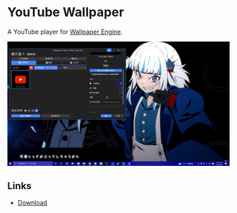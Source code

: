 # YouTube Wallpaper
A YouTube player for [Wallpaper Engine](https://store.steampowered.com/app/431960/Wallpaper_Engine/).

![screenshot](./screenshot.png)

## Links
- [Download](https://steamcommunity.com/sharedfiles/filedetails/?id=2743970229)
